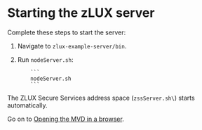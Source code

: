 # Starting the zLUX server

Complete these steps to start the server:

1.  Navigate to `zlux-example-server/bin`.
2.  Run `nodeServer.sh`:

            ```
            nodeServer.sh
            ```
The ZLUX Secure Services address space \(`zssServer.sh\`) starts automatically.

Go on to [Opening the MVD in a browser](mvd-instopendesktopbrowser.md).

